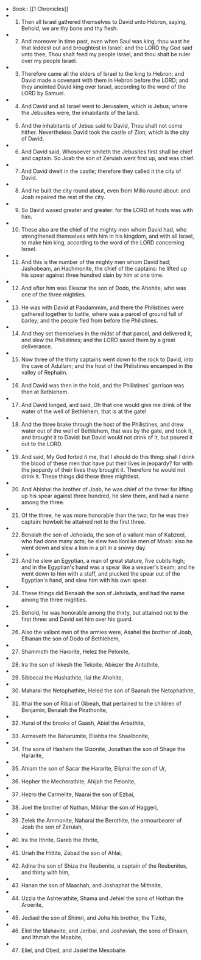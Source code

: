 - Book:: [[1 Chronicles]]
- 1. Then all Israel gathered themselves to David unto Hebron, saying, Behold, we are thy bone and thy flesh.
- 2. And moreover in time past, even when Saul was king, thou wast he that leddest out and broughtest in Israel: and the LORD thy God said unto thee, Thou shalt feed my people Israel, and thou shalt be ruler over my people Israel.
- 3. Therefore came all the elders of Israel to the king to Hebron; and David made a covenant with them in Hebron before the LORD; and they anointed David king over Israel, according to the word of the LORD by Samuel.
- 4. And David and all Israel went to Jerusalem, which is Jebus; where the Jebusites were, the inhabitants of the land.
- 5. And the inhabitants of Jebus said to David, Thou shalt not come hither. Nevertheless David took the castle of Zion, which is the city of David.
- 6. And David said, Whosoever smiteth the Jebusites first shall be chief and captain. So Joab the son of Zeruiah went first up, and was chief.
- 7. And David dwelt in the castle; therefore they called it the city of David.
- 8. And he built the city round about, even from Millo round about: and Joab repaired the rest of the city.
- 9. So David waxed greater and greater: for the LORD of hosts was with him.
- 10. These also are the chief of the mighty men whom David had, who strengthened themselves with him in his kingdom, and with all Israel, to make him king, according to the word of the LORD concerning Israel.
- 11. And this is the number of the mighty men whom David had; Jashobeam, an Hachmonite, the chief of the captains: he lifted up his spear against three hundred slain by him at one time.
- 12. And after him was Eleazar the son of Dodo, the Ahohite, who was one of the three mighties.
- 13. He was with David at Pasdammim, and there the Philistines were gathered together to battle, where was a parcel of ground full of barley; and the people fled from before the Philistines.
- 14. And they set themselves in the midst of that parcel, and delivered it, and slew the Philistines; and the LORD saved them by a great deliverance.
- 15. Now three of the thirty captains went down to the rock to David, into the cave of Adullam; and the host of the Philistines encamped in the valley of Rephaim.
- 16. And David was then in the hold, and the Philistines' garrison was then at Bethlehem.
- 17. And David longed, and said, Oh that one would give me drink of the water of the well of Bethlehem, that is at the gate!
- 18. And the three brake through the host of the Philistines, and drew water out of the well of Bethlehem, that was by the gate, and took it, and brought it to David: but David would not drink of it, but poured it out to the LORD.
- 19. And said, My God forbid it me, that I should do this thing: shall I drink the blood of these men that have put their lives in jeopardy? for with the jeopardy of their lives they brought it. Therefore he would not drink it. These things did these three mightiest.
- 20. And Abishai the brother of Joab, he was chief of the three: for lifting up his spear against three hundred, he slew them, and had a name among the three.
- 21. Of the three, he was more honorable than the two; for he was their captain: howbeit he attained not to the first three.
- 22. Benaiah the son of Jehoiada, the son of a valiant man of Kabzeel, who had done many acts; he slew two lionlike men of Moab: also he went down and slew a lion in a pit in a snowy day.
- 23. And he slew an Egyptian, a man of great stature, five cubits high; and in the Egyptian's hand was a spear like a weaver's beam; and he went down to him with a staff, and plucked the spear out of the Egyptian's hand, and slew him with his own spear.
- 24. These things did Benaiah the son of Jehoiada, and had the name among the three mighties.
- 25. Behold, he was honorable among the thirty, but attained not to the first three: and David set him over his guard.
- 26. Also the valiant men of the armies were, Asahel the brother of Joab, Elhanan the son of Dodo of Bethlehem,
- 27. Shammoth the Harorite, Helez the Pelonite,
- 28. Ira the son of Ikkesh the Tekoite, Abiezer the Antothite,
- 29. Sibbecai the Hushathite, Ilai the Ahohite,
- 30. Maharai the Netophathite, Heled the son of Baanah the Netophathite,
- 31. Ithai the son of Ribai of Gibeah, that pertained to the children of Benjamin, Benaiah the Pirathonite,
- 32. Hurai of the brooks of Gaash, Abiel the Arbathite,
- 33. Azmaveth the Baharumite, Eliahba the Shaalbonite,
- 34. The sons of Hashem the Gizonite, Jonathan the son of Shage the Hararite,
- 35. Ahiam the son of Sacar the Hararite, Eliphal the son of Ur,
- 36. Hepher the Mecherathite, Ahijah the Pelonite,
- 37. Hezro the Carmelite, Naarai the son of Ezbai,
- 38. Joel the brother of Nathan, Mibhar the son of Haggeri,
- 39. Zelek the Ammonite, Naharai the Berothite, the armourbearer of Joab the son of Zeruiah,
- 40. Ira the Ithrite, Gareb the Ithrite,
- 41. Uriah the Hittite, Zabad the son of Ahlai,
- 42. Adina the son of Shiza the Reubenite, a captain of the Reubenites, and thirty with him,
- 43. Hanan the son of Maachah, and Joshaphat the Mithnite,
- 44. Uzzia the Ashterathite, Shama and Jehiel the sons of Hothan the Aroerite,
- 45. Jediael the son of Shimri, and Joha his brother, the Tizite,
- 46. Eliel the Mahavite, and Jeribai, and Joshaviah, the sons of Elnaam, and Ithmah the Moabite,
- 47. Eliel, and Obed, and Jasiel the Mesobaite.
